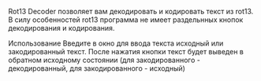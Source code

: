 Rot13 Decoder позволяет вам декодировать и кодировать текст из rot13.
В силу особенностей rot13 программа не имеет раздельнных кнопок декодирования и кодирования.

Использование
Введите в окно для ввода текста исходный или закодированный текст. После нажатия кнопки текст будет выведен в обратном исходному состоянии (для закодированного - декодированный, для закодированного - исходный)
